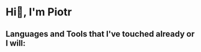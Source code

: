 # Hi👋, I'm Piotr



## Languages and Tools that I've touched already or I will:
<p align="left"><a href="https://www.python.org" target="_blank" rel="noreferrer">
